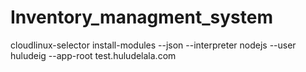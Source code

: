 # Inventory_managment_system

cloudlinux-selector install-modules --json --interpreter nodejs --user huludeig --app-root test.huludelala.com